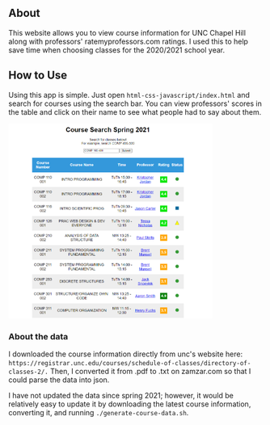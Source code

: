 ## About
This website allows you to view course information for UNC Chapel Hill along with professors' ratemyprofessors.com ratings. I used this to help save time when choosing classes for the 2020/2021 school year.

## How to Use

Using this app is simple. Just open ```html-css-javascript/index.html``` and search for courses using the search bar. You can view professors' scores in the table and click on their name to see what people had to say about them. 

<img src="images/image.png" width=80% height=80%>

### About the data

I downloaded the course information directly from unc's website here: ```https://registrar.unc.edu/courses/schedule-of-classes/directory-of-classes-2/.```
Then, I converted it from .pdf to .txt on zamzar.com so that I could parse the data into json. 

I have not updated the data since spring 2021; however, it would be relatively easy to update it by downloading the latest course information, converting it, and running ```./generate-course-data.sh```.
